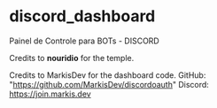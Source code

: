 # discord_dashboard
Painel de Controle para BOTs - DISCORD

Credits to **nouridio** for the temple.

Credits to MarkisDev for the dashboard code.
GitHub: "https://github.com/MarkisDev/discordoauth"
Discord: https://join.markis.dev
